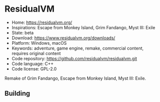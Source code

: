 # ResidualVM

- Home: https://residualvm.org/
- Inspirations: Escape from Monkey Island, Grim Fandango, Myst III: Exile
- State: beta
- Download: https://www.residualvm.org/downloads/
- Platform: Windows, macOS
- Keywords: adventure, game engine, remake, commercial content, requires original content
- Code repository: https://github.com/residualvm/residualvm.git
- Code language: C++
- Code license: GPL-2.0

Remake of Grim Fandango, Escape from Monkey Island, Myst III: Exile.

## Building
